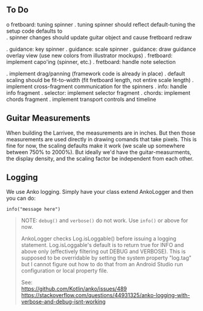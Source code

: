To Do
-----

o fretboard: tuning spinner
  . tuning spinner should reflect default-tuning the setup code defaults to  
  . spinner changes should update guitar object and cause fretboard redraw

. guidance: key spinner
. guidance: scale spinner
. guidance: draw guidance overlay view (use new colors from illustrator mockups)
. fretboard: implement capo'ing (spinner, etc.)
. fretboard: handle note selection

. implement drag/panning (framework code is already in place)
. default scaling should be fit-to-width (fit fretboard length, not entire scale length)
. implement cross-fragment communication for the spinners
. info: handle info fragment
. selector: implement selector fragment
. chords: implement chords fragment
. implement transport controls and timeline


Guitar Measurements
-------------------
When building the Larrivee, the measurements are in inches.  But then those measurements are used
directly in drawing comands that take pixels.  This is fine for now, the scaling defaults make
it work (we scale up somewhere between 750% to 2000%).  But ideally we'd have the guitar-measurments,
the display density, and the scaling factor be independent from each other.  

Logging
-------
We use Anko logging.  Simply have your class extend AnkoLogger and then you can do:

```
info("message here")
```

> NOTE: `debug()` and `verbose()` do not work. Use `info()` or above for now.
>
> AnkoLogger checks Log.isLoggable() before issuing a logging statement.  Log.isLoggable's default
> is to return true for INFO and above only (effectively filtering out DEBUG and VERBOSE).  This is
> supposed to be overridable by setting the system property "log.tag" but I cannot figure out how to
> do that from an Android Studio run configuration or local property file.
>
> See:  
>   https://github.com/Kotlin/anko/issues/489  
>   https://stackoverflow.com/questions/44931325/anko-logging-with-verbose-and-debug-isnt-working
